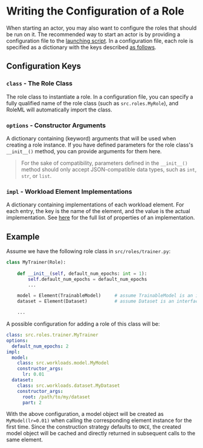 # Writing the Configuration of a Role

When starting an actor, you may also want to configure the roles that should be run on it. The recommended way to start an actor is by providing a configuration file to the [launching script](./4-running-actor.md#running-via-script). In a configuration file, each role is specified as a dictionary with the keys described [as follows](#configuration-keys).

## Configuration Keys

### `class` - The Role Class

The role class to instantiate a role. In a configuration file, you can specify a fully qualified name of the role class (such as `src.roles.MyRole`), and RoleML will automatically import the class.

### `options` - Constructor Arguments

A dictionary containing (keyword) arguments that will be used when creating a role instance. If you have defined parameters for the role class's `__init__()` method, you can provide arguments for them here.

> For the sake of compatibility, parameters defined in the `__init__()` method should only accept JSON-compatible data types, such as `int`, `str`, or `list`.

### `impl` - Workload Element Implementations

A dictionary containing implementations of each workload element. For each entry, the key is the name of the element, and the value is the actual implementation. See [here](../system-model/4-workload.md#element-instance-properties) for the full list of properties of an implementation.

## Example

Assume we have the following role class in `src/roles/trainer.py`:

```python
class MyTrainer(Role):
    
    def __init__(self, default_num_epochs: int = 1):
        self.default_num_epochs = default_num_epochs
        ...

    model = Element(TrainableModel)     # assume TrainableModel is an interface
    dataset = Element(Dataset)          # assume Dataset is an interface

    ...
```

A possible configuration for adding a role of this class will be:

```yaml
class: src.roles.trainer.MyTrainer
options:
  default_num_epochs: 2
impl:
  model:
    class: src.workloads.model.MyModel
    constructor_args:
      lr: 0.01
  dataset:
    class: src.workloads.dataset.MyDataset
    constructor_args:
      root: /path/to/my/dataset
      part: 2
```

With the above configuration, a model object will be created as `MyModel(lr=0.01)` when calling the corresponding element instance for the first time. Since the construction strategy defaults to `ONCE`, the created model object will be cached and directly returned in subsequent calls to the same element.

